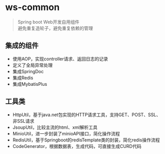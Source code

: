 # ws-common
> Spring boot Web开发自用组件  
> 避免重复造轮子，避免重复依赖的管理

## 集成的组件
- 使用AOP，实现controller请求、返回日志的记录
- 定义了全局异常处理
- 集成SpringDoc
- 集成Redis
- 集成MybatisPlus

## 工具类
- HttpUtil，基于java.net包实现的HTTP请求工具，支持GET、POST、SSL、非SSL请求
- JsoupUtil，比较主流的html、xml解析工具
- MinioUtil，进一步封装了minioAPI接口，简化操作流程
- RedisUtil，基于Springboot的redisTemplate类的封装，简化redis操作流程
- CodeGenerator，根据数据表，生成代码，可直接生成CURD代码